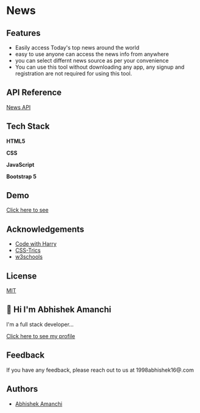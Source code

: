 # News 



  ## Features

- Easily access Today's top news around the world
- easy to use anyone can access the news info from anywhere
- you can select differnt news source as per your convenience
- You can use this tool without downloading any app, any signup and registration are not required for using this tool.

## API Reference

[News API](https://newsapi.org/)

  ## Tech Stack

**HTML5**

**CSS**

**JavaScript**

**Bootstrap 5**
## Demo

[Click here to see](https://jolly-mayer-14d6da.netlify.app/)

  
## Acknowledgements

 - [Code with Harry](https://www.youtube.com/watch?v=6mbwJ2xhgzM&list=PLu0W_9lII9agiCUZYRsvtGTXdxkzPyItg)
 - [CSS-Trics](https://css-tricks.com/)
 - [w3schools](https://www.w3schools.com/)

  
## License

[MIT](https://choosealicense.com/licenses/mit/)

  
## 👋 Hi I'm Abhishek Amanchi
I'm a full stack developer...

  [ Click here to see my profile](https://github.com/Abhishekamanchi)
## Feedback

If you have any feedback, please reach out to us at 1998abhishek16@.com

  
## Authors

- [Abhishek Amanchi](https://github.com/Abhishekamanchi)

  
